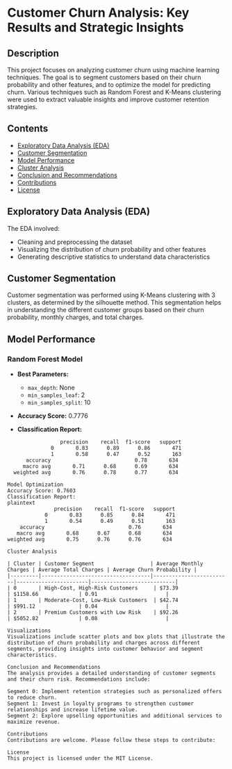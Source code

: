 # Customer Churn Analysis: Key Results and Strategic Insights

## Description
This project focuses on analyzing customer churn using machine learning techniques. The goal is to segment customers based on their churn probability and other features, and to optimize the model for predicting churn. Various techniques such as Random Forest and K-Means clustering were used to extract valuable insights and improve customer retention strategies.

## Contents
- [Exploratory Data Analysis (EDA)](#exploratory-data-analysis-eda)
- [Customer Segmentation](#customer-segmentation)
- [Model Performance](#model-performance)
- [Cluster Analysis](#cluster-analysis)
- [Conclusion and Recommendations](#conclusion-and-recommendations)
- [Contributions](#contributions)
- [License](#license)

## Exploratory Data Analysis (EDA)
The EDA involved:
- Cleaning and preprocessing the dataset
- Visualizing the distribution of churn probability and other features
- Generating descriptive statistics to understand data characteristics

## Customer Segmentation
Customer segmentation was performed using K-Means clustering with 3 clusters, as determined by the silhouette method. This segmentation helps in understanding the different customer groups based on their churn probability, monthly charges, and total charges.

## Model Performance

### Random Forest Model
- **Best Parameters:**
  - `max_depth`: None
  - `min_samples_leaf`: 2
  - `min_samples_split`: 10

- **Accuracy Score:** 0.7776
- **Classification Report:**
```plaintext
                 precision    recall  f1-score   support
              0       0.83      0.89      0.86       471
              1       0.58      0.47      0.52       163
      accuracy                           0.78       634
     macro avg       0.71      0.68      0.69       634
  weighted avg       0.76      0.78      0.77       634

Model Optimization
Accuracy Score: 0.7603
Classification Report:
plaintext
               precision    recall  f1-score   support
            0       0.83      0.85      0.84       471
            1       0.54      0.49      0.51       163
    accuracy                           0.76       634
   macro avg       0.68      0.67      0.68       634
weighted avg       0.75      0.76      0.76       634

Cluster Analysis

| Cluster | Customer Segment                  | Average Monthly Charges | Average Total Charges | Average Churn Probability |
|---------|-----------------------------------|-------------------------|-----------------------|---------------------------|
| 0       | High-Cost, High-Risk Customers     | $73.39                  | $1158.66             | 0.91                      |
| 1       | Moderate-Cost, Low-Risk Customers  | $42.74                  | $991.12              | 0.04                      |
| 2       | Premium Customers with Low Risk    | $92.26                  | $5052.82             | 0.08                      |

Visualizations
Visualizations include scatter plots and box plots that illustrate the distribution of churn probability and charges across different segments, providing insights into customer behavior and segment characteristics.

Conclusion and Recommendations
The analysis provides a detailed understanding of customer segments and their churn risk. Recommendations include:

Segment 0: Implement retention strategies such as personalized offers to reduce churn.
Segment 1: Invest in loyalty programs to strengthen customer relationships and increase lifetime value.
Segment 2: Explore upselling opportunities and additional services to maximize revenue.

Contributions
Contributions are welcome. Please follow these steps to contribute:

License
This project is licensed under the MIT License.
